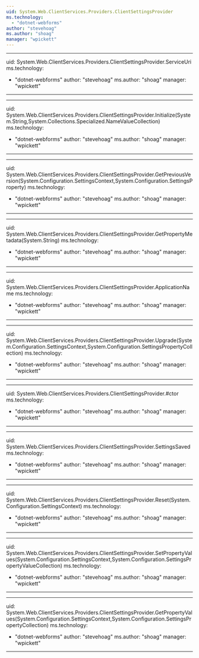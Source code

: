 ```yaml
---
uid: System.Web.ClientServices.Providers.ClientSettingsProvider
ms.technology: 
  - "dotnet-webforms"
author: "stevehoag"
ms.author: "shoag"
manager: "wpickett"
---
```


---
uid: System.Web.ClientServices.Providers.ClientSettingsProvider.ServiceUri
ms.technology: 
  - "dotnet-webforms"
author: "stevehoag"
ms.author: "shoag"
manager: "wpickett"
---

---
uid: System.Web.ClientServices.Providers.ClientSettingsProvider.Initialize(System.String,System.Collections.Specialized.NameValueCollection)
ms.technology: 
  - "dotnet-webforms"
author: "stevehoag"
ms.author: "shoag"
manager: "wpickett"
---

---
uid: System.Web.ClientServices.Providers.ClientSettingsProvider.GetPreviousVersion(System.Configuration.SettingsContext,System.Configuration.SettingsProperty)
ms.technology: 
  - "dotnet-webforms"
author: "stevehoag"
ms.author: "shoag"
manager: "wpickett"
---

---
uid: System.Web.ClientServices.Providers.ClientSettingsProvider.GetPropertyMetadata(System.String)
ms.technology: 
  - "dotnet-webforms"
author: "stevehoag"
ms.author: "shoag"
manager: "wpickett"
---

---
uid: System.Web.ClientServices.Providers.ClientSettingsProvider.ApplicationName
ms.technology: 
  - "dotnet-webforms"
author: "stevehoag"
ms.author: "shoag"
manager: "wpickett"
---

---
uid: System.Web.ClientServices.Providers.ClientSettingsProvider.Upgrade(System.Configuration.SettingsContext,System.Configuration.SettingsPropertyCollection)
ms.technology: 
  - "dotnet-webforms"
author: "stevehoag"
ms.author: "shoag"
manager: "wpickett"
---

---
uid: System.Web.ClientServices.Providers.ClientSettingsProvider.#ctor
ms.technology: 
  - "dotnet-webforms"
author: "stevehoag"
ms.author: "shoag"
manager: "wpickett"
---

---
uid: System.Web.ClientServices.Providers.ClientSettingsProvider.SettingsSaved
ms.technology: 
  - "dotnet-webforms"
author: "stevehoag"
ms.author: "shoag"
manager: "wpickett"
---

---
uid: System.Web.ClientServices.Providers.ClientSettingsProvider.Reset(System.Configuration.SettingsContext)
ms.technology: 
  - "dotnet-webforms"
author: "stevehoag"
ms.author: "shoag"
manager: "wpickett"
---

---
uid: System.Web.ClientServices.Providers.ClientSettingsProvider.SetPropertyValues(System.Configuration.SettingsContext,System.Configuration.SettingsPropertyValueCollection)
ms.technology: 
  - "dotnet-webforms"
author: "stevehoag"
ms.author: "shoag"
manager: "wpickett"
---

---
uid: System.Web.ClientServices.Providers.ClientSettingsProvider.GetPropertyValues(System.Configuration.SettingsContext,System.Configuration.SettingsPropertyCollection)
ms.technology: 
  - "dotnet-webforms"
author: "stevehoag"
ms.author: "shoag"
manager: "wpickett"
---
